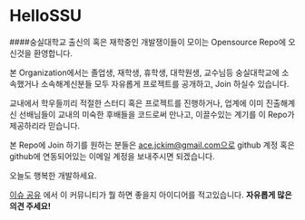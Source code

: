 # HelloSSU
####숭실대학교 출신의 혹은 재학중인 개발쟁이들이 모이는 Opensource Repo에 오신것을 환영합니다.

본 Organization에서는 졸업생, 재학생, 휴학생, 대학원생, 교수님등 숭실대학교에 소속했거나 소속해계신분들 모두 자유롭게 프로젝트를 공개하고, Join 하실수 있습니다.

교내에서 학우들끼리 적절한 스터디 혹은 프로젝트를 진행하거나, 업계에 이미 진출해계신 선배님들이 교내의 미숙한 후배들을 코드로써 만나고, 이끌수있는 계기를 이 Repo가 제공하리라 믿습니다.

본 Repo에 Join 하기를 원하는 분들은 ace.jckim@gmail.com으로 github 계정 혹은 github에 연동되어있는 이메일 계정을 보내주시면 되겠습니다.

오늘도 행복한 개발하세요.

[이슈 공유](https://github.com/ssuoss/HelloSSU/issues) 에서 이 커뮤니티가 뭘 하면 좋을지 아이디어를 적고있습니다.
**자유롭게 많은 의견 주세요!**
